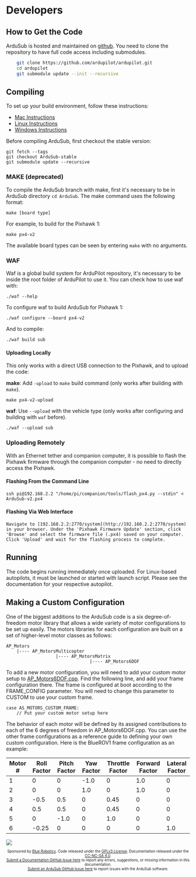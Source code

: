 # Developers

## How to Get the Code

ArduSub is hosted and maintained on [github](https://github.com/ardupilot/ardupilot.git). You need to clone the repository to have full code access including submodules.

```sh
    git clone https://github.com/ardupilot/ardupilot.git
    cd ardupilot
    git submodule update --init --recursive
```

## Compiling

To set up your build environment, follow these instructions:

- [Mac Instructions](http://dev.ardupilot.com/wiki/building-px4-with-make-on-mac/)
- [Linux Instructions](http://dev.ardupilot.com/wiki/building-px4-for-linux-with-make/)
- [Windows Instructions](http://dev.ardupilot.com/wiki/building-px4-with-make/)

Before compiling ArduSub, first checkout the stable version:

```
git fetch --tags
git checkout ArduSub-stable
git submodule update --recursive
```

### MAKE (deprecated)
To compile the ArduSub branch with make, first it's necessary to be in ArduSub directory `cd ArduSub`.
The make command uses the following format:

	make [board type]

For example, to build for the Pixhawk 1:

	make px4-v2

The available board types can be seen by entering `make` with no arguments.

### WAF
Waf is a global build system for ArduPilot repository, it's necessary to be inside the root folder of ArduPilot to use it.
You can check how to use waf with:

	./waf --help

To configure waf to build ArduSub for Pixhawk 1:

	./waf configure --board px4-v2

And to compile:

	./waf build sub

#### Uploading Locally

This only works with a direct USB connection to the Pixhawk, and to upload the code:

**make**: Add `-upload` to `make` build command (only works after building with `make`).

	make px4-v2-upload

**waf**: Use `--upload` with the vehicle type (only works after configuring and building with `waf` before).

	./waf --upload sub

### Uploading Remotely

With an Ethernet tether and companion computer, it is possible to flash the Pixhawk firmware through the companion computer - no need to directly access the Pixhawk.

#### Flashing From the Command Line

	ssh pi@192.168.2.2 "/home/pi/companion/tools/flash_px4.py --stdin" < ArduSub-v2.px4

#### Flashing Via Web Interface

	Navigate to [192.168.2.2:2770/system](http://192.168.2.2:2770/system) in your browser. Under the 'Pixhawk Firmware Update' section, click 'Browse' and select the firmware file (.px4) saved on your computer. Click 'Upload' and wait for the flashing process to complete.

## Running

The code begins running immediately once uploaded. For Linux-based autopilots, it must be launched or started with launch script. Please see the documentation for your respective autopilot.

## Making a Custom Configuration

One of the biggest additions to the ArduSub code is a six degree-of-freedom motor library that allows a wide variety of motor configurations to be set up easily. The motors libraries for each configuration are built on a set of higher-level motor classes as follows:

    AP_Motors
        |---- AP_MotorsMulticopter
                       |---- AP_MotorsMatrix
                                    |---- AP_Motors6DOF

To add a new motor configuration, you will need to add your custom motor setup to [AP_Motors6DOF.cpp](https://github.com/bluerobotics/ardusub/blob/master/libraries/AP_Motors/AP_Motors6DOF.cpp). Find the following line, and add your frame configuration there. The frame is configured at boot according to the FRAME_CONFIG parameter. You will need to change this parameter to CUSTOM to use your custom frame.

    case AS_MOTORS_CUSTOM_FRAME:
        // Put your custom motor setup here

The behavior of each motor will be defined by its assigned contributions to each of the 6 degrees of freedom in AP_Motors6DOF.cpp. You can use the other frame configurations as a reference guide to defining your own custom configuration. Here is the BlueROV1 frame configuration as an example:

| Motor # | Roll Factor | Pitch Factor | Yaw Factor | Throttle Factor | Forward Factor | Lateral Factor |
| ------- | ----------- | ------------ | ---------- | --------------- | -------------- | -------------- |
| 1       | 0           | 0            | -1.0       | 0               | 1.0            | 0              |
| 2       | 0           | 0            | 1.0        | 0               | 1.0            | 0              |
| 3       | -0.5        | 0.5          | 0          | 0.45            | 0              | 0              |
| 4       | 0.5         | 0.5          | 0          | 0.45            | 0              | 0              |
| 5       | 0           | -1.0         | 0          | 1.0             | 0              | 0              |
| 6       | -0.25       | 0            | 0          | 0               | 0              | 1.0            |

<img src="/images/bluerov-frame.png" class="img-responsive img-center" style="max-height:250px;">

<p style="font-size:10px; text-align:center">
Sponsored by <a href="http://www.bluerobotics.com/">Blue Robotics</a>. Code released under the <a href="https://github.com/bluerobotics/ardusub/blob/master/COPYING.txt">GPLv3 License</a>. Documentation released under the <a href="https://creativecommons.org/licenses/by-nc-sa/4.0/">CC-NC-SA 4.0</a>.<br />
<a href="https://github.com/bluerobotics/ardusub-docs/issues/">Submit a Documentation GitHub Issue here</a> to report any errors, suggestions, or missing information in this documentation.<br />
<a href="https://github.com/bluerobotics/ardusub/issues/">Submit an ArduSub GitHub Issue here</a> to report issues with the ArduSub software.
</p>
